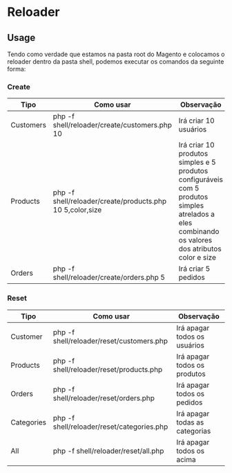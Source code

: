 # Reloader

## Usage

Tendo como verdade que estamos na pasta root do Magento e colocamos o reloader dentro da pasta shell, podemos executar os comandos da seguinte forma:

### Create

| Tipo | Como usar | Observação |
| ---- | --------- | ---------- |
| Customers |  php -f shell/reloader/create/customers.php 10 | Irá criar 10 usuários |
| Products |  php -f shell/reloader/create/products.php 10 5,color,size | Irá criar 10 produtos simples e 5 produtos configuráveis com 5 produtos simples atrelados a eles combinando os valores dos atributos color e size |
| Orders | php -f shell/reloader/create/orders.php 5 | Irá criar 5 pedidos |

### Reset

| Tipo | Como usar | Observação |
| ---- | --------- | ---------- |
| Customer |  php -f shell/reloader/reset/customers.php | Irá apagar todos os usuários |
| Products |  php -f shell/reloader/reset/products.php | Irá apagar todos os produtos |
| Orders | php -f shell/reloader/reset/orders.php | Irá apagar todos os pedidos |
| Categories | php -f shell/reloader/reset/categories.php | Irá apagar todas as categorias |
| All | php -f shell/reloader/reset/all.php | Irá apagar todos os acima |
